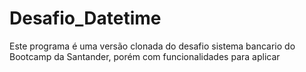 # Desafio_Datetime
Este programa é uma versão clonada do desafio sistema bancario do Bootcamp da Santander, porém com funcionalidades para aplicar
